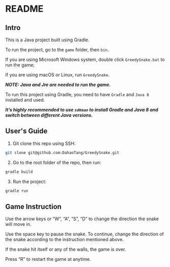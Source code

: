 # README



## Intro

This is a Java project built using Gradle.

To run the project, go to the `game` folder, then `bin`.

If you are using Microsoft Windows system, double click `GreedySnake.bat` to run the game; 

If you are using macOS or Linux, run `GreedySnake`.

__*NOTE: Java and Jre are needed to run the game.*__





To run this project using Gradle, you need to have `Gradle` and `Java 8` installed and used.

__*It’s highly recommended to use `sdkman` to install Gradle and Java 8 and switch between different Java versions.*__





## User's Guide

1. Git clone this repo using SSH:

```bash
git clone git@github.com:DahaoTang/GreedySnake.git
```

2. Go to the root folder of the repo, then run:

```bash
gradle build
```

3. Run the project:

```bash
gradle run
```





## Game Instruction

Use the arrow keys or “W”, “A”, “S”, “D” to change the direction the snake will move in.

Use the space key to pause the snake. To continue, change the direction of the snake according to the instruction mentioned above.

If the snake hit itself or any of the walls, the game is over. 

Press “R” to restart the game at anytime.

